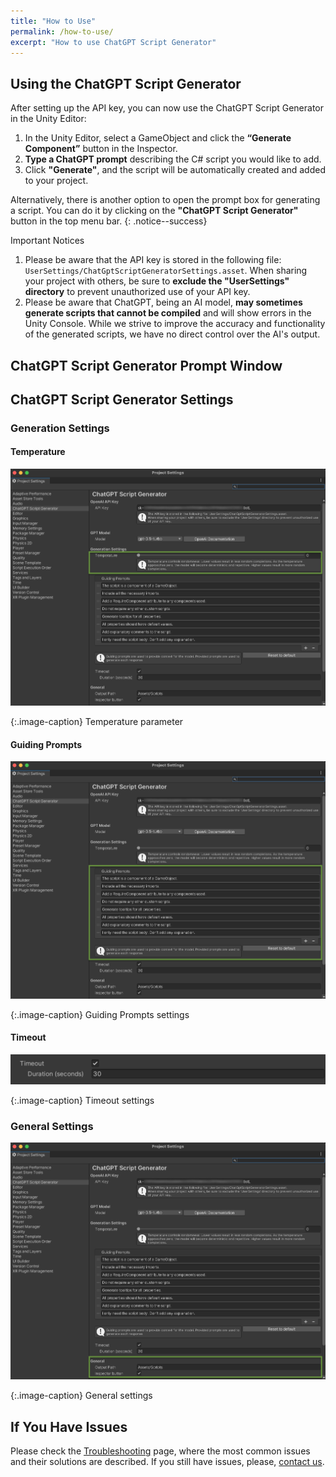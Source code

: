 ```yaml
---
title: "How to Use"
permalink: /how-to-use/
excerpt: "How to use ChatGPT Script Generator"
---
```


## Using the ChatGPT Script Generator
After setting up the API key, you can now use the ChatGPT Script Generator in the Unity Editor:
1. In the Unity Editor, select a GameObject and click the **“Generate Component”** button in
the Inspector.
1. **Type a ChatGPT prompt** describing the C# script you would like to add.
1. Click **"Generate"**, and the script will be automatically created and added to your project.

Alternatively, there is another option to open the prompt box for generating a script. You can do it by clicking on the **"ChatGPT Script Generator"** button in the top menu bar.
{: .notice--success}

Important Notices
1. Please be aware that the API key is stored in the following file: `UserSettings/ChatGptScriptGeneratorSettings.asset`. When sharing your project with others, be sure to **exclude the "UserSettings" directory** to prevent unauthorized use of your API key.
1. Please be aware that ChatGPT, being an AI model, **may sometimes generate scripts that cannot be compiled** and will show errors in the Unity Console. While we strive to improve the accuracy and functionality of the generated scripts, we have no direct control over the AI's output.


## ChatGPT Script Generator Prompt Window


## ChatGPT Script Generator Settings

### Generation Settings

#### Temperature

![API Key on the OpenAI website](../assets/images/manual_images/sg-project-settings-temperature.png)

{:.image-caption}
Temperature parameter

#### Guiding Prompts

![API Key on the OpenAI website](../assets/images/manual_images/sg-project-settings-guiding-prompts.png)

{:.image-caption}
Guiding Prompts settings

#### Timeout

![API Key on the OpenAI website](../assets/images/manual_images/sg-project-settings-timeout.png)

{:.image-caption}
Timeout settings

### General Settings

![API Key on the OpenAI website](../assets/images/manual_images/sg-project-settings-general-settings.png)

{:.image-caption}
General settings

## If You Have Issues
Please check the [Troubleshooting](/troubleshooting/) page, where the most common issues and their solutions are described. If you still have issues, please, [contact us](/contact-details/).

